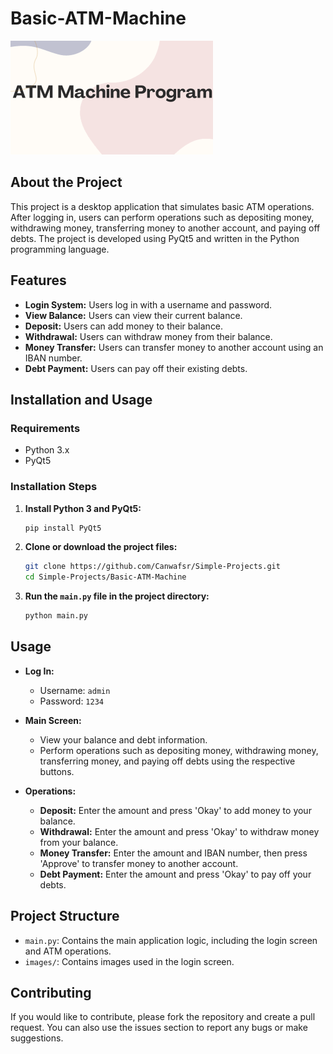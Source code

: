 # Basic-ATM-Machine

![ATM Machine](images/login_image.png)

## About the Project

This project is a desktop application that simulates basic ATM operations. After logging in, users can perform operations such as depositing money, withdrawing money, transferring money to another account, and paying off debts. The project is developed using PyQt5 and written in the Python programming language.

## Features

- **Login System:** Users log in with a username and password.
- **View Balance:** Users can view their current balance.
- **Deposit:** Users can add money to their balance.
- **Withdrawal:** Users can withdraw money from their balance.
- **Money Transfer:** Users can transfer money to another account using an IBAN number.
- **Debt Payment:** Users can pay off their existing debts.

## Installation and Usage

### Requirements

- Python 3.x
- PyQt5

### Installation Steps

1. **Install Python 3 and PyQt5:**

   ```bash
   pip install PyQt5
   ```

2. **Clone or download the project files:**

   ```bash
   git clone https://github.com/Canwafsr/Simple-Projects.git
   cd Simple-Projects/Basic-ATM-Machine
   ```

3. **Run the `main.py` file in the project directory:**

   ```bash
   python main.py
   ```

## Usage

- **Log In:**
  - Username: `admin`
  - Password: `1234`

- **Main Screen:**
  - View your balance and debt information.
  - Perform operations such as depositing money, withdrawing money, transferring money, and paying off debts using the respective buttons.

- **Operations:**
  - **Deposit:** Enter the amount and press 'Okay' to add money to your balance.
  - **Withdrawal:** Enter the amount and press 'Okay' to withdraw money from your balance.
  - **Money Transfer:** Enter the amount and IBAN number, then press 'Approve' to transfer money to another account.
  - **Debt Payment:** Enter the amount and press 'Okay' to pay off your debts.

## Project Structure

- `main.py`: Contains the main application logic, including the login screen and ATM operations.
- `images/`: Contains images used in the login screen.

## Contributing

If you would like to contribute, please fork the repository and create a pull request. You can also use the issues section to report any bugs or make suggestions.

